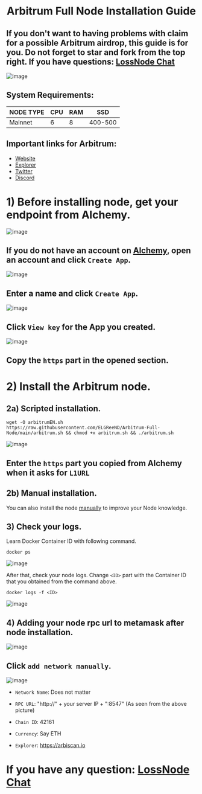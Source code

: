 <h1 align="center">Arbitrum Full Node Installation Guide

## If you don't want to having problems with claim for a possible Arbitrum airdrop, this guide is for you. Do not forget to star and fork from the top right. If you have questions: [LossNode Chat](https://t.me/LossNode)

![image](https://user-images.githubusercontent.com/101462877/198357079-6320f62f-8e9e-401d-becf-8673480e8701.png)

## System Requirements:
NODE TYPE | CPU     | RAM      | SSD     |
| ------------- | ------------- | ------------- | -------- |
| Mainnet | 6          | 8         | 400-500  |

## Important links for Arbitrum:
- [Website](https://arbitrum.io/)
- [Explorer](https://arbiscan.io)
- [Twitter](https://twitter.com/arbitrum)
- [Discord](https://discord.gg/arbitrum)

# 1) Before installing node, get your endpoint from Alchemy.

![image](https://user-images.githubusercontent.com/101462877/198358298-d6be4399-154d-4873-bc8c-e6f37db80860.png)

## If you do not have an account on [Alchemy](https://dashboard.alchemy.com/), open an account and click `Create App`.

![image](https://user-images.githubusercontent.com/101462877/198358599-14a29270-fd3d-4654-9f0d-503faa7992b2.png)

## Enter a name and click `Create App`.

![image](https://user-images.githubusercontent.com/101462877/198358754-a9f2f648-4895-429a-aa73-e240a3fcfe5e.png)

## Click `View key` for the App you created.

![image](https://user-images.githubusercontent.com/101462877/198359002-9c032e82-7071-4a06-9868-0d6343f6dada.png)

## Copy the `https` part in the opened section.


# 2) Install the Arbitrum node.

## 2a) Scripted installation.

``` 
wget -O arbitrumEN.sh https://raw.githubusercontent.com/ELGReeND/Arbitrum-Full-Node/main/arbitrum.sh && chmod +x arbitrum.sh && ./arbitrum.sh
```
![image](https://user-images.githubusercontent.com/101462877/198361610-ff82d18b-9ca6-41be-8b7e-fc5381b5869e.png)

## Enter the `https` part you copied from Alchemy when it asks for `L1URL`

## 2b) Manual installation.

You can also install the node [manually](https://github.com/ELGReeND/Arbitrum-Full-Node/blob/main/arbitrum_manual.md) to improve your Node knowledge.

## 3) Check your logs.

Learn Docker Container ID with following command.

``` 
docker ps
```
![image](https://user-images.githubusercontent.com/101462877/198364892-af160efa-66b2-4929-9e14-c79ea28b456a.png)

After that, check your node logs. Change `<ID>` part with the Container ID that you obtained from the command above.

``` 
docker logs -f <ID>
```
![image](https://user-images.githubusercontent.com/101462877/198365298-62ee6d4c-e9c8-4290-af7c-e02ee4ab7667.png)


## 4) Adding your node rpc url to metamask after node installation.

![image](https://user-images.githubusercontent.com/101462877/198362714-e6be4fa7-d750-4d5f-815a-77c129061f94.png)

## Click `add network manually`.

![image](https://user-images.githubusercontent.com/101462877/198363067-4ca01c95-f05c-47d5-997d-8177fb26e66c.png)

- `Network Name`: Does not matter


- `RPC URL`: "http://" + your server IP + ":8547" (As seen from the above picture)


- `Chain ID`: 42161


- `Currency`: Say ETH

- `Explorer`: https://arbiscan.io

# If you have any question: [LossNode Chat](https://t.me/LossNode)
